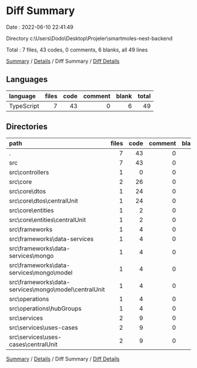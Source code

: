 # Diff Summary

Date : 2022-06-10 22:41:49

Directory c:\\Users\\Dodo\\Desktop\\Projeler\\smartmoles-nest-backend

Total : 7 files,  43 codes, 0 comments, 6 blanks, all 49 lines

[Summary](results.md) / [Details](details.md) / Diff Summary / [Diff Details](diff-details.md)

## Languages
| language | files | code | comment | blank | total |
| :--- | ---: | ---: | ---: | ---: | ---: |
| TypeScript | 7 | 43 | 0 | 6 | 49 |

## Directories
| path | files | code | comment | blank | total |
| :--- | ---: | ---: | ---: | ---: | ---: |
| . | 7 | 43 | 0 | 6 | 49 |
| src | 7 | 43 | 0 | 6 | 49 |
| src\\controllers | 1 | 0 | 0 | -1 | -1 |
| src\\core | 2 | 26 | 0 | 2 | 28 |
| src\\core\\dtos | 1 | 24 | 0 | 1 | 25 |
| src\\core\\dtos\\centralUnit | 1 | 24 | 0 | 1 | 25 |
| src\\core\\entities | 1 | 2 | 0 | 1 | 3 |
| src\\core\\entities\\centralUnit | 1 | 2 | 0 | 1 | 3 |
| src\\frameworks | 1 | 4 | 0 | 3 | 7 |
| src\\frameworks\\data-services | 1 | 4 | 0 | 3 | 7 |
| src\\frameworks\\data-services\\mongo | 1 | 4 | 0 | 3 | 7 |
| src\\frameworks\\data-services\\mongo\\model | 1 | 4 | 0 | 3 | 7 |
| src\\frameworks\\data-services\\mongo\\model\\centralUnit | 1 | 4 | 0 | 3 | 7 |
| src\\operations | 1 | 4 | 0 | 1 | 5 |
| src\\operations\\hubGroups | 1 | 4 | 0 | 1 | 5 |
| src\\services | 2 | 9 | 0 | 1 | 10 |
| src\\services\\uses-cases | 2 | 9 | 0 | 1 | 10 |
| src\\services\\uses-cases\\centralUnit | 2 | 9 | 0 | 1 | 10 |

[Summary](results.md) / [Details](details.md) / Diff Summary / [Diff Details](diff-details.md)